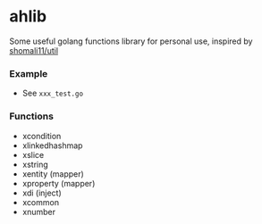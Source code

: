 # ahlib

Some useful golang functions library for personal use, inspired by [shomali11/util](https://github.com/shomali11/util)

### Example

+ See `xxx_test.go`

### Functions

+ xcondition
+ xlinkedhashmap
+ xslice
+ xstring
+ xentity (mapper)
+ xproperty (mapper)
+ xdi (inject)
+ xcommon
+ xnumber
